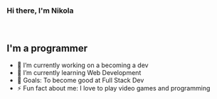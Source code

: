 ### Hi there, I'm Nikola

<br />

## I'm a programmer

- 🔭 I’m currently working on a becoming a dev
- 🌱 I’m currently learning Web Development 
- 🥅 Goals: To become good at Full Stack Dev
- ⚡ Fun fact about me: I love to play video games and programming 
